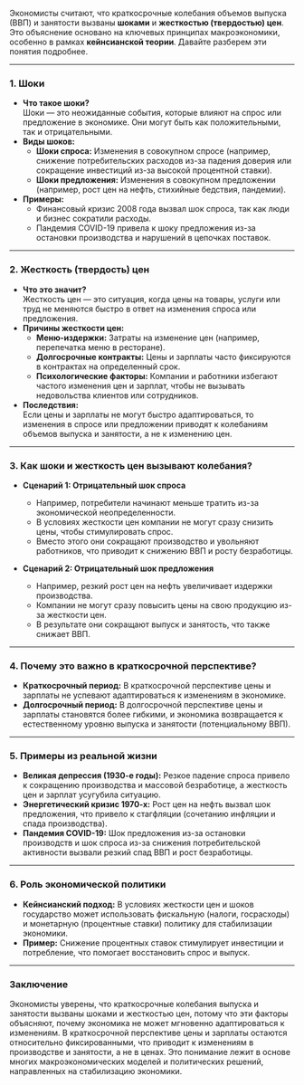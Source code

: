 Экономисты считают, что краткосрочные колебания объемов выпуска (ВВП) и занятости вызваны **шоками** и **жесткостью (твердостью) цен**. Это объяснение основано на ключевых принципах макроэкономики, особенно в рамках **кейнсианской теории**. Давайте разберем эти понятия подробнее.

---

### 1. **Шоки**
   - **Что такое шоки?**  
     Шоки — это неожиданные события, которые влияют на спрос или предложение в экономике. Они могут быть как положительными, так и отрицательными.
   - **Виды шоков:**  
     - **Шоки спроса:** Изменения в совокупном спросе (например, снижение потребительских расходов из-за падения доверия или сокращение инвестиций из-за высокой процентной ставки).  
     - **Шоки предложения:** Изменения в совокупном предложении (например, рост цен на нефть, стихийные бедствия, пандемии).  
   - **Примеры:**  
     - Финансовый кризис 2008 года вызвал шок спроса, так как люди и бизнес сократили расходы.  
     - Пандемия COVID-19 привела к шоку предложения из-за остановки производства и нарушений в цепочках поставок.

---

### 2. **Жесткость (твердость) цен**
   - **Что это значит?**  
     Жесткость цен — это ситуация, когда цены на товары, услуги или труд не меняются быстро в ответ на изменения спроса или предложения.  
   - **Причины жесткости цен:**  
     - **Меню-издержки:** Затраты на изменение цен (например, перепечатка меню в ресторане).  
     - **Долгосрочные контракты:** Цены и зарплаты часто фиксируются в контрактах на определенный срок.  
     - **Психологические факторы:** Компании и работники избегают частого изменения цен и зарплат, чтобы не вызывать недовольства клиентов или сотрудников.  
   - **Последствия:**  
     Если цены и зарплаты не могут быстро адаптироваться, то изменения в спросе или предложении приводят к колебаниям объемов выпуска и занятости, а не к изменению цен.

---

### 3. **Как шоки и жесткость цен вызывают колебания?**
   - **Сценарий 1: Отрицательный шок спроса**  
     - Например, потребители начинают меньше тратить из-за экономической неопределенности.  
     - В условиях жесткости цен компании не могут сразу снизить цены, чтобы стимулировать спрос.  
     - Вместо этого они сокращают производство и увольняют работников, что приводит к снижению ВВП и росту безработицы.  

   - **Сценарий 2: Отрицательный шок предложения**  
     - Например, резкий рост цен на нефть увеличивает издержки производства.  
     - Компании не могут сразу повысить цены на свою продукцию из-за жесткости цен.  
     - В результате они сокращают выпуск и занятость, что также снижает ВВП.

---

### 4. **Почему это важно в краткосрочной перспективе?**
   - **Краткосрочный период:** В краткосрочной перспективе цены и зарплаты не успевают адаптироваться к изменениям в экономике.  
   - **Долгосрочный период:** В долгосрочной перспективе цены и зарплаты становятся более гибкими, и экономика возвращается к естественному уровню выпуска и занятости (потенциальному ВВП).  

---

### 5. **Примеры из реальной жизни**
   - **Великая депрессия (1930-е годы):** Резкое падение спроса привело к сокращению производства и массовой безработице, а жесткость цен и зарплат усугубила ситуацию.  
   - **Энергетический кризис 1970-х:** Рост цен на нефть вызвал шок предложения, что привело к стагфляции (сочетанию инфляции и спада производства).  
   - **Пандемия COVID-19:** Шок предложения из-за остановки производств и шок спроса из-за снижения потребительской активности вызвали резкий спад ВВП и рост безработицы.

---

### 6. **Роль экономической политики**
   - **Кейнсианский подход:** В условиях жесткости цен и шоков государство может использовать фискальную (налоги, госрасходы) и монетарную (процентные ставки) политику для стабилизации экономики.  
   - **Пример:** Снижение процентных ставок стимулирует инвестиции и потребление, что помогает восстановить спрос и выпуск.

---

### Заключение
Экономисты уверены, что краткосрочные колебания выпуска и занятости вызваны шоками и жесткостью цен, потому что эти факторы объясняют, почему экономика не может мгновенно адаптироваться к изменениям. В краткосрочной перспективе цены и зарплаты остаются относительно фиксированными, что приводит к изменениям в производстве и занятости, а не в ценах. Это понимание лежит в основе многих макроэкономических моделей и политических решений, направленных на стабилизацию экономики.